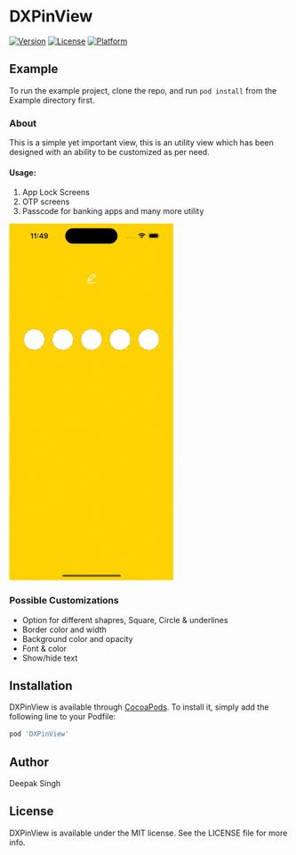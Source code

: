 # DXPinView

[![Version](https://img.shields.io/cocoapods/v/DXPinView.svg?style=flat)](https://cocoapods.org/pods/DXPinView)
[![License](https://img.shields.io/cocoapods/l/DXPinView.svg?style=flat)](https://cocoapods.org/pods/DXPinView)
[![Platform](https://img.shields.io/cocoapods/p/DXPinView.svg?style=flat)](https://cocoapods.org/pods/DXPinView)

## Example

To run the example project, clone the repo, and run `pod install` from the Example directory first.

### About
This is a simple yet important view, this is an utility view which has been designed with an ability to be customized as per need. 
#### Usage: 
1. App Lock Screens
2. OTP screens
3. Passcode for banking apps and many more utility 

![Gif1][preview_image]

### Possible Customizations
- Option for different shapres, Square, Circle & underlines 
- Border color and width
- Background color and opacity 
- Font & color 
- Show/hide text 
 
## Installation

DXPinView is available through [CocoaPods](https://cocoapods.org). To install
it, simply add the following line to your Podfile:

```ruby
pod 'DXPinView'
```

## Author

Deepak Singh

## License

DXPinView is available under the MIT license. See the LICENSE file for more info.

[preview_image]: demo.gif
